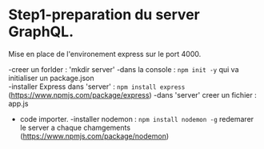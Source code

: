 # Step1-preparation du server GraphQL.

Mise en place de l'environement express sur le port 4000.

-creer un forlder : 'mkdir server'
-dans la console : ```npm init -y``` qui va initialiser un package.json  
-installer Express dans 'server' : ```npm install express``` 
  (https://www.npmjs.com/package/express) 
-dans 'server' creer un fichier : app.js
- code importer.
-installer nodemon : ```npm install nodemon -g``` redemarer le server a chaque chamgements
  (https://www.npmjs.com/package/nodemon) 

